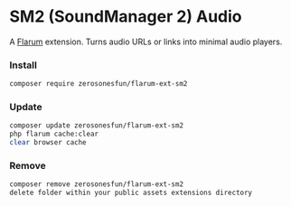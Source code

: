 # SM2 (SoundManager 2) Audio 

A [Flarum](http://flarum.org) extension. Turns audio URLs or links into minimal audio players.

### Install

```sh
composer require zerosonesfun/flarum-ext-sm2
```

### Update

```sh
composer update zerosonesfun/flarum-ext-sm2
php flarum cache:clear
clear browser cache
```
### Remove

```sh
composer remove zerosonesfun/flarum-ext-sm2
delete folder within your public assets extensions directory
```
